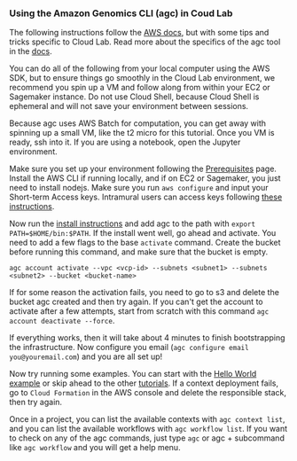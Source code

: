 ### Using the Amazon Genomics CLI (agc) in Coud Lab

The following instructions follow the [AWS docs](https://aws.github.io/amazon-genomics-cli/docs/), but with some tips and tricks specific to Cloud Lab. Read more about the specifics of the agc tool in the [docs](https://aws.github.io/amazon-genomics-cli/docs/concepts/).

You can do all of the following from your local computer using the AWS SDK, but to ensure things go smoothly in the Cloud Lab environment, we recommend you spin up a VM and follow along from within your EC2 or Sagemaker instance. Do not use Cloud Shell, because Cloud Shell is ephemeral and will not save your environment between sessions.

Because agc uses AWS Batch for computation, you can get away with spinning up a small VM, like the t2 micro for this tutorial. Once you VM is ready, ssh into it. If you are using a notebook, open the Jupyter environment.

Make sure you set up your environment following the [Prerequisites](https://aws.github.io/amazon-genomics-cli/docs/getting-started/prerequisites/) page. Install the AWS CLI if running locally, and if on EC2 or Sagemaker, you just need to install nodejs. Make sure you run `aws configure` and input your Short-term Access keys. Intramural users can access keys following [these instructions](/docs/STAKs_intramural.md). 

Now run the [install instructions](https://aws.github.io/amazon-genomics-cli/docs/getting-started/installation/) and add agc to the path with `export PATH=$HOME/bin:$PATH`. If the install went well, go ahead and activate. You need to add a few flags to the base `activate` command. Create the bucket before running this command, and make sure that the bucket is empty. 
```
agc account activate --vpc <vcp-id> --subnets <subnet1> --subnets <subnet2> --bucket <bucket-name>
```

If for some reason the activation fails, you need to go to s3 and delete the bucket agc created and then try again. If you can't get the account to activate after a few attempts, start from scratch with this command `agc account deactivate --force`. 

If everything works, then it will take about 4 minutes to finish bootstrapping the infrastructure. Now configure you email (`agc configure email you@youremail.com`) and you are all set up! 

Now try running some examples. You can start with the [Hello World example](https://aws.github.io/amazon-genomics-cli/docs/getting-started/helloworld/) or skip ahead to the other [tutorials](https://aws.github.io/amazon-genomics-cli/docs/tutorials/). If a context deployment fails, go to `Cloud Formation` in the AWS console and delete the responsible stack, then try again. 

Once in a project, you can list the available contexts with `agc context list`, and you can list the available workflows with `agc workflow list`. If you want to check on any of the agc commands, just type `agc` or agc + subcommand like `agc workflow` and you will get a help menu. 

